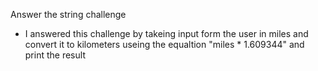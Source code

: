 Answer the string challenge

- I answered this challenge by takeing input form the user in miles and convert it to kilometers useing the equaltion "miles * 1.609344" and print the result
